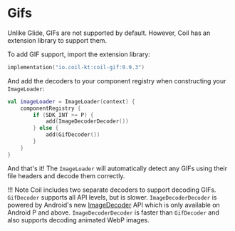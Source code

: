 # Gifs

Unlike Glide, GIFs are not supported by default. However, Coil has an extension library to support them.

To add GIF support, import the extension library:

```kotlin
implementation("io.coil-kt:coil-gif:0.9.3")
```

And add the decoders to your component registry when constructing your `ImageLoader`:

```kotlin
val imageLoader = ImageLoader(context) {
    componentRegistry {
        if (SDK_INT >= P) {
            add(ImageDecoderDecoder())
        } else {
            add(GifDecoder())
        }
    }
}
```

And that's it! The `ImageLoader` will automatically detect any GIFs using their file headers and decode them correctly.

!!! Note
    Coil includes two separate decoders to support decoding GIFs. `GifDecoder` supports all API levels, but is slower. `ImageDecoderDecoder` is powered by Android's new [ImageDecoder](https://developer.android.com/reference/android/graphics/ImageDecoder) API which is only available on Android P and above. `ImageDecoderDecoder` is faster than `GifDecoder` and also supports decoding animated WebP images.
    